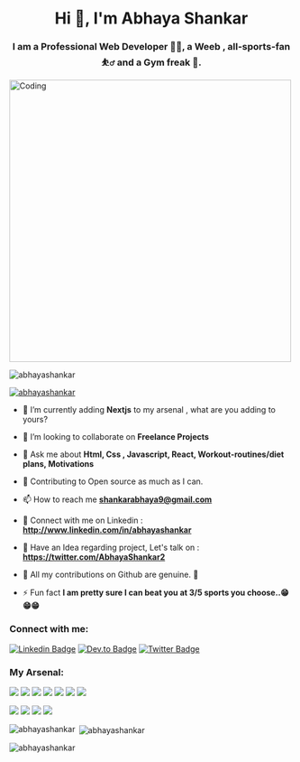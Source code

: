 

<h1 align="center">Hi 👋, I'm Abhaya Shankar</h1>
<h3 align="center">I am a Professional Web Developer 🧑‍💻, a Weeb , all-sports-fan ⛹️‍♂️ and a Gym freak 💪.</h3>
<img align="center" alt="Coding" width="500" src="https://cdn.dribbble.com/users/1162077/screenshots/3848914/programmer.gif">

<p align="left"> <img src="https://komarev.com/ghpvc/?username=abhayashankar&label=Profile%20views&color=0e75b6&style=flat" alt="abhayashankar" /> </p>

<p align="left"> <a href="https://github.com/ryo-ma/github-profile-trophy"><img src="https://github-profile-trophy.vercel.app/?username=abhayashankar" alt="abhayashankar" /></a> </p>


- 🌱 I’m currently adding **Nextjs** to my arsenal , what are you adding to yours?

- 👯 I’m looking to collaborate on **Freelance Projects**

- 💬 Ask me about **Html, Css , Javascript, React, Workout-routines/diet plans, Motivations**

- 📔 Contributing to Open source as much as I can. 

- 📫 How to reach me **shankarabhaya9@gmail.com**

- 🔗 Connect with me on Linkedin :  **http://www.linkedin.com/in/abhayashankar**

- 🦜 Have an Idea regarding project, Let's talk on : **https://twitter.com/AbhayaShankar2**

- 🚀 All my contributions on Github are genuine. 🫡

- ⚡ Fun fact **I am pretty sure I can beat you at 3/5 sports you choose..😁😁😁**

<h3 align="left">Connect with me:</h3>
<p align="left">
<a href="https://www.linkedin.com/in/abhayashankar" target="blank">
  <img src="https://camo.githubusercontent.com/a80d00f23720d0bc9f55481cfcd77ab79e141606829cf16ec43f8cacc7741e46/68747470733a2f2f696d672e736869656c64732e696f2f62616467652f4c696e6b6564496e2d3030373742353f7374796c653d666f722d7468652d6261646765266c6f676f3d6c696e6b6564696e266c6f676f436f6c6f723d7768697465" alt="Linkedin Badge" data-canonical-src="https://img.shields.io/badge/LinkedIn-0077B5?style=for-the-badge&amp;logo=linkedin&amp;logoColor=white" style="max-width: 100%;"></a>
<a href="https://www.instagram.com/abhaya_shankar05/" rel="nofollow"><img src="https://camo.githubusercontent.com/744f5586e9eee9ca48c84aa31a04cbc28fa9da0359eba6856cc26ce041db3031/68747470733a2f2f696d672e736869656c64732e696f2f62616467652f496e7374616772616d2d4531333036433f7374796c653d666f722d7468652d6261646765266c6f676f3d696e7374616772616d266c6f676f436f6c6f723d7768697465" alt="Dev.to Badge" data-canonical-src="https://img.shields.io/badge/Instagram-E1306C?style=for-the-badge&amp;logo=instagram&amp;logoColor=white" style="max-width: 100%;"></a>
<a href="https://twitter.com/AbhayaShankar2" rel="nofollow"><img src="https://camo.githubusercontent.com/5d03c86f6a75f7cbe80d135d9162fbf6dc46a31253cf30a8e9bb8279b4d574d3/68747470733a2f2f696d672e736869656c64732e696f2f62616467652f547769747465722d3144413146323f7374796c653d666f722d7468652d6261646765266c6f676f3d74776974746572266c6f676f436f6c6f723d7768697465" alt="Twitter Badge" data-canonical-src="https://img.shields.io/badge/Twitter-1DA1F2?style=for-the-badge&amp;logo=twitter&amp;logoColor=white" style="max-width: 100%;"></a>

<h3 align="left">My Arsenal:</h3>
<p align="left"> 

<a href="#"><img src="https://img.shields.io/badge/HTML5-red?style=for-the-badge&logo=html5&labelColor=black&color=E34F26"/></a>
<a href="#"><img src="https://img.shields.io/badge/CSS3-white?style=for-the-badge&logo=css3&logoColor=1572B6&labelColor=black&color=1572B6" /></a>
<a href="#"><img src="https://img.shields.io/badge/Javascript-yellow?style=for-the-badge&logo=javascript&labelColor=black&color=c89100"/></a>
<a href="#"><img src="https://img.shields.io/badge/React-blue?style=for-the-badge&logo=react&labelColor=black&color=3a8296"/></a>
  <a href="#"><img src="https://img.shields.io/badge/Next.js-black?style=for-the-badge&logo=Next.js&&logoColor=white&labelColor=black&color=2E2E2E"/></a>
<a href="#"><img src="https://img.shields.io/badge/Node.JS-blue?style=for-the-badge&logo=node.js&logoColor=lime&labelColor=black&color=236b23"/></a>
<a href="#"><img src="https://img.shields.io/badge/Tailwind%20CSS-black?style=for-the-badge&logo=tailwindcss&labelColor=black&color=1CA1B8"/></a>



<a href="#"><img src="https://img.shields.io/badge/Git-red?style=for-the-badge&logo=git&labelColor=black&color=red"/></a>
<a href="#"><img src="https://img.shields.io/badge/GitHub-black?style=for-the-badge&logo=github&labelColor=black&color=181717"/></a>
<a href="#"><img src="https://img.shields.io/badge/VSCode-cyan?style=for-the-badge&logo=visual%20studio%20code&labelColor=00497a&color=007ACC"/></a>
<a href="#"><img src="https://img.shields.io/badge/Figma-pink?style=for-the-badge&logo=figma&labelColor=black&color=eb3471"/></a>


</p>

<p><img align="left" src="https://github-readme-stats.vercel.app/api/top-langs?username=abhayashankar&show_icons=true&locale=en&layout=compact&theme=tokyonight" alt="abhayashankar" /></p>

<p>&nbsp;<img align="center" src="https://github-readme-stats.vercel.app/api?username=abhayashankar&show_icons=true&locale=en&theme=tokyonight" alt="abhayashankar" /></p>

<p><img align="center" src="https://github-readme-streak-stats.herokuapp.com/?user=abhayashankar&&theme=tokyonight" alt="abhayashankar" /></p>

